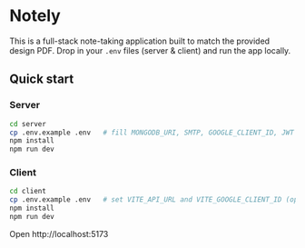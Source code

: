 # Notely

This is a full-stack note-taking application built to match the provided design PDF.
Drop in your `.env` files (server & client) and run the app locally.

## Quick start

### Server

```bash
cd server
cp .env.example .env   # fill MONGODB_URI, SMTP, GOOGLE_CLIENT_ID, JWT secrets
npm install
npm run dev
```

### Client

```bash
cd client
cp .env.example .env   # set VITE_API_URL and VITE_GOOGLE_CLIENT_ID (optional)
npm install
npm run dev
```

Open http://localhost:5173
